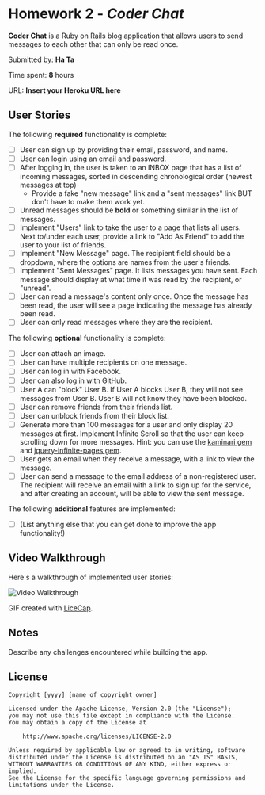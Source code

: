 # Homework 2 - *Coder Chat*

**Coder Chat** is a Ruby on Rails blog application that allows users to send messages to each other that can only be read once.

Submitted by: **Ha Ta**

Time spent: **8** hours

URL: **Insert your Heroku URL here**

## User Stories

The following **required** functionality is complete:

* [ ] User can sign up by providing their email, password, and name.
* [ ] User can login using an email and password.
* [ ] After logging in, the user is taken to an INBOX page that has a list of incoming messages, sorted in descending chronological order (newest messages at top)
  * Provide a fake "new message" link and a "sent messages" link BUT don't have to make them work yet.
* [ ] Unread messages should be **bold** or something similar in the list of messages.
* [ ] Implement "Users" link to take the user to a page that lists all users. Next to/under each user, provide a link to "Add As Friend" to add the user to your list of friends.
* [ ] Implement "New Message" page. The recipient field should be a dropdown, where the options are names from the user's friends.
* [ ] Implement "Sent Messages" page. It lists messages you have sent. Each message should display at what time it was read by the recipient, or "unread".
* [ ] User can read a message's content only once. Once the message has been read, the user will see a page indicating the message has already been read.
* [ ] User can only read messages where they are the recipient.

The following **optional** functionality is complete:

* [ ] User can attach an image.
* [ ] User can have multiple recipients on one message. 
* [ ] User can log in with Facebook.
* [ ] User can also log in with GitHub.
* [ ] User A can "block" User B. If User A blocks User B, they will not see messages from User B. User B will not know they have been blocked.
* [ ] User can remove friends from their friends list.
* [ ] User can unblock friends from their block list.
* [ ] Generate more than 100 messages for a user and only display 20 messages at first. Implement Infinite Scroll so that the user can keep scrolling down for more messages. Hint: you can use the [kaminari gem](https://github.com/amatsuda/kaminari) and [jquery-infinite-pages gem](https://github.com/magoosh/jquery-infinite-pages).
* [ ] User gets an email when they receive a message, with a link to view the message.
* [ ] User can send a message to the email address of a non-registered user. The recipient will receive an email with a link to sign up for the service, and after creating an account, will be able to view the sent message. 

The following **additional** features are implemented:

- [ ] (List anything else that you can get done to improve the app functionality!)

## Video Walkthrough 

Here's a walkthrough of implemented user stories:

![Video Walkthrough](relative-path-to-your-gif-file-on-github-or-absolute-path-to-file-on-imgur-or-youtube)

GIF created with [LiceCap](http://www.cockos.com/licecap/).

## Notes

Describe any challenges encountered while building the app.

## License

    Copyright [yyyy] [name of copyright owner]

    Licensed under the Apache License, Version 2.0 (the "License");
    you may not use this file except in compliance with the License.
    You may obtain a copy of the License at

        http://www.apache.org/licenses/LICENSE-2.0

    Unless required by applicable law or agreed to in writing, software
    distributed under the License is distributed on an "AS IS" BASIS,
    WITHOUT WARRANTIES OR CONDITIONS OF ANY KIND, either express or implied.
    See the License for the specific language governing permissions and
    limitations under the License.